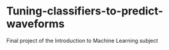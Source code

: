 # Tuning-classifiers-to-predict-waveforms
Final project of the Introduction to Machine Learning subject
